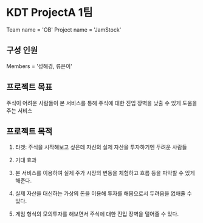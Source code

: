 # KDT ProjectA 1팀

Team name = 'OB'
Project name = 'JamStock'

## 구성 인원

Members = '성해경, 류은이'

## 프로젝트 목표

주식이 어려운 사람들이 본 서비스를 통해 주식에 대한 진입 장벽을 낮출 수 있게 도움을 주는 서비스

## 프로젝트 목적

1. 타겟: 주식을 시작해보고 싶은데 자신의 실제 자산을 투자하기엔 두려운 사람들

2. 기대 효과
  1. 본 서비스를 이용하여 실제 주가 시장의 변동을 체험하고 흐름 등을 파악할 수 있게 해준다.
  2. 실제 자산을 대신하는 가상의 돈을 이용해 투자를 해봄으로서 두려움을 없애줄 수 있다.
  3. 게임 형식의 모의투자를 해보면서 주식에 대한 진입 장벽을 덜어줄 수 있다.
